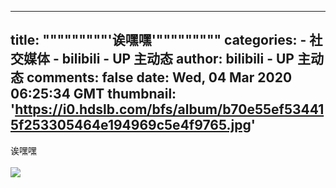 
---
title: """""""""'诶嘿嘿'"""""""""
categories: 
    - 社交媒体
    - bilibili - UP 主动态
author: bilibili - UP 主动态
comments: false
date: Wed, 04 Mar 2020 06:25:34 GMT
thumbnail: 'https://i0.hdslb.com/bfs/album/b70e55ef534415f253305464e194969c5e4f9765.jpg'
---

<div>   
诶嘿嘿<br><br><img src="https://i0.hdslb.com/bfs/album/b70e55ef534415f253305464e194969c5e4f9765.jpg" referrerpolicy="no-referrer">  
</div>
            